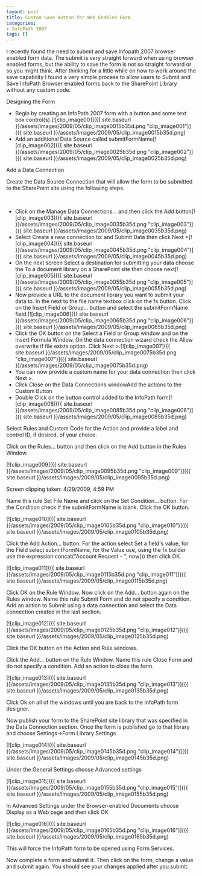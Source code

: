 ```yaml
---
layout: post
title: Custom Save Button for Web Enabled Form
categories:
- InfoPath 2007
tags: []
---
```

I recently found the need to submit and save Infopath 2007 browser enabled form data. The submit is very straight forward when using browser enabled forms, but the ability to save the form is not so straight forward or so you might think. After thinking for a little while on how to work around the save capability I found a very simple process to allow users to Submit and Save InfoPath Browser enabled forms back to the SharePoint Library without any custom code.

Designing the Form

- Begin by creating an InfoPath 2007 form with a button and some text box control(s).[![clip_image001]({{ site.baseurl }}/assets/images/2009/05/clip_image0015b35d.png "clip\_image001")]({{ site.baseurl }}/assets/images/2009/05/clip_image0015b35d.png)
- Add an additional Data Source called submitFormName[![clip_image002]({{ site.baseurl }}/assets/images/2009/05/clip_image0025b35d.png "clip\_image002")]({{ site.baseurl }}/assets/images/2009/05/clip_image0025b35d.png)

Add a Data Connection

Create the Data Source Connection that will allow the form to be submitted to the SharePoint site using the following steps.

&nbsp;

- Click on the Manage Data Connections… and then click the Add button[![clip_image003]({{ site.baseurl }}/assets/images/2009/05/clip_image0035b35d.png "clip\_image003")]({{ site.baseurl }}/assets/images/2009/05/clip_image0035b35d.png)
- Select Create a new connection to: and Submit Data then click Next \>[![clip_image004]({{ site.baseurl }}/assets/images/2009/05/clip_image0045b35d.png "clip\_image004")]({{ site.baseurl }}/assets/images/2009/05/clip_image0045b35d.png)
- On the next screen Select a destination for submitting your data choose the To a document library on a SharePoint site then choose next[![clip_image005]({{ site.baseurl }}/assets/images/2009/05/clip_image0055b35d.png "clip\_image005")]({{ site.baseurl }}/assets/images/2009/05/clip_image0055b35d.png)
- Now provide a URL to the document library you want to submit your data to. In the next to the file name textbox click on the fx button. Click on the Insert Field or Group… button and select the submitFormName field.[![clip_image006]({{ site.baseurl }}/assets/images/2009/05/clip_image0065b35d.png "clip\_image006")]({{ site.baseurl }}/assets/images/2009/05/clip_image0065b35d.png)
- Click the OK button on the Select a Field or Group window and on the Insert Formula Window. On the data connection wizard check the Allow overwrite if file exists option. Click Next \>.[![clip_image007]({{ site.baseurl }}/assets/images/2009/05/clip_image0075b35d.png "clip\_image007")]({{ site.baseurl }}/assets/images/2009/05/clip_image0075b35d.png)
- You can now provide a custom name for your data connection then click Next \>.
- Click Close on the Data Connections windowAdd the actions to the Custom Button
- Double Click on the button control added to the InfoPath form[![clip_image008]({{ site.baseurl }}/assets/images/2009/05/clip_image0085b35d.png "clip\_image008")]({{ site.baseurl }}/assets/images/2009/05/clip_image0085b35d.png)

Select Rules and Custom Code for the Action and provide a label and control ID, if desired, of your choice.

Click on the Rules… button and then click on the Add button in the Rules Window.

[![clip_image009]({{ site.baseurl }}/assets/images/2009/05/clip_image0095b35d.png "clip\_image009")]({{ site.baseurl }}/assets/images/2009/05/clip_image0095b35d.png)

Screen clipping taken: 4/29/2009, 4:59 PM

Name this rule Set File Name and click on the Set Condition… button. For the Condition check if the submitFormName is blank. Click the OK button.

[![clip_image010]({{ site.baseurl }}/assets/images/2009/05/clip_image0105b35d.png "clip\_image010")]({{ site.baseurl }}/assets/images/2009/05/clip_image0105b35d.png)

Click the Add Action… button. For the action select Set a field's value, for the Field select submitFormName, for the Value use, using the fx builder use the expression concat("Account Request - ", now()) then click OK.

[![clip_image011]({{ site.baseurl }}/assets/images/2009/05/clip_image0115b35d.png "clip\_image011")]({{ site.baseurl }}/assets/images/2009/05/clip_image0115b35d.png)

Click OK on the Rule Window. Now click on the Add… button again on the Rules window. Name this rule Submit Form and do not specify a condition. Add an action to Submit using a data connection and select the Data connection created in the last section.

[![clip_image012]({{ site.baseurl }}/assets/images/2009/05/clip_image0125b35d.png "clip\_image012")]({{ site.baseurl }}/assets/images/2009/05/clip_image0125b35d.png)

Click the OK button on the Action and Rule windows.

Click the Add… button on the Rule Window. Name this rule Close Form and do not specify a condition. Add an action to close the form.

[![clip_image013]({{ site.baseurl }}/assets/images/2009/05/clip_image0135b35d.png "clip\_image013")]({{ site.baseurl }}/assets/images/2009/05/clip_image0135b35d.png)

Click Ok on all of the windows until you are back to the InfoPath form designer.

Now publish your form to the SharePoint site library that was specified in the Data Connection section. Once the form is published go to that library and choose Settings-\>Form Library Settings

[![clip_image014]({{ site.baseurl }}/assets/images/2009/05/clip_image0145b35d.png "clip\_image014")]({{ site.baseurl }}/assets/images/2009/05/clip_image0145b35d.png)

Under the General Settings choose Advanced settings

[![clip_image015]({{ site.baseurl }}/assets/images/2009/05/clip_image0155b35d.png "clip\_image015")]({{ site.baseurl }}/assets/images/2009/05/clip_image0155b35d.png)

In Advanced Settings under the Browser-enabled Documents choose Display as a Web page and then click OK

[![clip_image016]({{ site.baseurl }}/assets/images/2009/05/clip_image0165b35d.png "clip\_image016")]({{ site.baseurl }}/assets/images/2009/05/clip_image0165b35d.png)

This will force the InfoPath form to be opened using Form Services.

Now complete a form and submit it. Then click on the form, change a value and submit again. You should see your changes applied after you submit.

